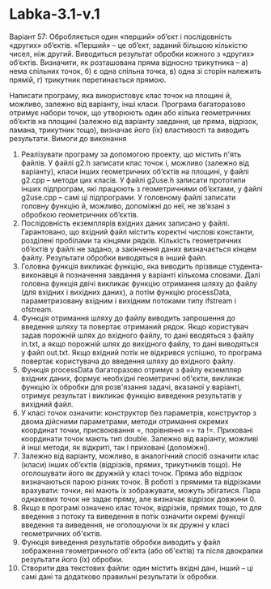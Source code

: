 # Labka-3.1-v.1

Варіант 57: 
Обробляється один «перший» об’єкт і послідовність «других» об’єктів. «Перший» – це об’єкт, заданий більшою кількістю чисел, ніж другий. Виводиться результат обробки кожного з «других» об’єктів. 
Визначити, як розташована пряма відносно трикутника – а) нема спільних точок, б) є одна спільна точка, в) одна зі сторін належить прямій, г) трикутник перетинається прямою. 

Написати програму, яка використовує клас точок на площині й, можливо, залежно від варіанту, інші класи. Програма багаторазово отримує набори точок, що утворюють один або кілька геометричних об’єктів на площині (залежно від варіанту завдання, це пряма, відрізок, ламана, трикутник тощо), визначає його (їх) властивості та виводить результати. 
Вимоги до виконання 
1.	Реалізувати програму за допомогою проекту, що містить п'ять файлів. У файлі g2.h записати клас точок і, можливо (залежно від варіанту), класи інших геометричних об’єктів на площині, у файлі g2.cpp – методи цих класів. У файлі g2use.h записати прототипи інших підпрограм, які працюють з геометричними об’єктами, у файлі g2use.cpp – самі ці підпрограми. У головному файлі записати головну функцію й, можливо, допоміжні до неї, не зв’язані з обробкою геометричних об’єктів. 
2.	Послідовність екземплярів вхідних даних записано у файлі. Гарантовано, що вхідний файл містить коректні числові константи, розділені пробілами та кінцями рядків. Кількість геометричних об’єктів у файлі не задано, а закінчення даних визначається кінцем файлу. Результати обробки виводяться в інший файл.
3.	Головна функція викликає функцію, яка виводить прізвище студента-виконавця й позначення завдання у варіанті кількома словами. Далі головна функція двічі викликає функцію отримання шляху до файлу (для вхідних і вихідних даних), а потім функцію processData, параметризовану вхідним і вихідним потоками типу ifstream і ofstream. 
4.	Функція отримання шляху до файлу виводить запрошення до введення шляху та повертає отриманий рядок. Якщо користувач задав порожній шлях до вхідного файлу, то дані вводяться з файлу in.txt, а якщо порожній шлях до вихідного файлу, то дані виводяться у файл out.txt. Якщо вхідний потік не відкрився успішно, то програма повертає користувача до введення шляху до вхідного файлу. 
5.	Функція processData багаторазово отримує з файлу екземпляр вхідних даних, формує необхідні геометричні об'єкти, викликає функцію їх обробки для розв'язання задачі, вказаної у варіанті, отримує результат і викликає функцію виведення результатів у вихідний файл. 
6.	У класі точок означити: конструктор без параметрів, конструктор з двома дійсними параметрами, методи отримання окремих координат точки, присвоювання =, порівняння == та !=. Приховані координати точок мають тип double. Залежно від варіанту, можливі й інші методи, як відкриті, так і приховані (допоміжні). 
7.	Залежно від варіанту, можливо, в аналогічний спосіб означити клас (класи) інших об’єктів (відрізків, прямих, трикутників тощо). Не оголошувати його як дружній у класі точок. Пряма або відрізок визначаються парою різних точок. В роботі з прямими та відрізками врахувати: точки, які мають їх зображувати, можуть збігатися. Пара однакових точок не задає пряму, але визначає відрізок довжини 0. 
8.	Якщо в програмі означено клас точок, відрізків, прямих тощо, то для введення з потоку та виведення в потік означити окремі функції введення та виведення, не оголошуючи їх як дружні у класі геометричних об'єктів. 
9.	Функція виведення результатів обробки виводить у файл зображення геометричного об'єкта (або об'єктів) та після двокрапки результати його (їх) обробки. 
10.	Створити два текстових файли: один містить вхідні дані, інший – ці самі дані та додатково правильні результати їх обробки. 

